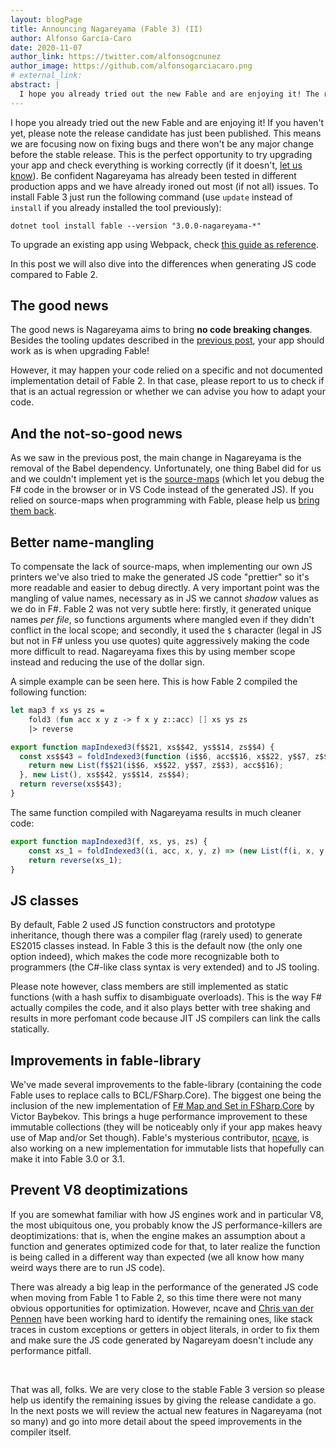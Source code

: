 ```yaml
---
layout: blogPage
title: Announcing Nagareyama (Fable 3) (II)
author: Alfonso García-Caro
date: 2020-11-07
author_link: https://twitter.com/alfonsogcnunez
author_image: https://github.com/alfonsogarciacaro.png
# external_link:
abstract: |
  I hope you already tried out the new Fable and are enjoying it! The release candidate has just been published and in this post we will also dive into the differences when generating JS code compared to Fable 2.
---
```


I hope you already tried out the new Fable and are enjoying it! If you haven't yet, please note the release candidate has just been published. This means we are focusing now on fixing bugs and there won't be any major change before the stable release. This is the perfect opportunity to try upgrading your app and check everything is working correctly (if it doesn't, [let us know](https://github.com/fable-compiler/Fable/issues/new)). Be confident Nagareyama has already been tested in different production apps and we have already ironed out most (if not all) issues. To install Fable 3 just run the following command (use `update` instead of `install` if you already installed the tool previously):

```
dotnet tool install fable --version "3.0.0-nagareyama-*"
```

To upgrade an existing app using Webpack, check [this guide as reference](https://github.com/MangelMaxime/fulma-demo/pull/43).

In this post we will also dive into the differences when generating JS code compared to Fable 2.

## The good news

The good news is Nagareyama aims to bring **no code breaking changes**. Besides the tooling updates described in the [previous post](https://fable.io/blog/Announcing-Nagareyama-1.html), your app should work as is when upgrading Fable!

However, it may happen your code relied on a specific and not documented implementation detail of Fable 2. In that case, please report to us to check if that is an actual regression or whether we can advise you how to adapt your code.

## And the not-so-good news

As we saw in the previous post, the main change in Nagareyama is the removal of the Babel dependency. Unfortunately, one thing Babel did for us and we couldn't implement yet is the [source-maps](https://developer.mozilla.org/en-US/docs/Tools/Debugger/How_to/Use_a_source_map) (which let you debug the F# code in the browser or in VS Code instead of the generated JS). If you relied on source-maps when programming with Fable, please help us [bring them back](https://github.com/fable-compiler/Fable/issues/2166).

## Better name-mangling

To compensate the lack of source-maps, when implementing our own JS printers we've also tried to make the generated JS code "prettier" so it's more readable and easier to debug directly. A very important point was the mangling of value names, necessary as in JS we cannot _shadow_ values as we do in F#. Fable 2 was not very subtle here: firstly, it generated unique names _per file_, so functions arguments where mangled even if they didn't conflict in the local scope; and secondly, it used the `$` character (legal in JS but not in F# unless you use quotes) quite aggressively making the code more difficult to read. Nagareyama fixes this by using member scope instead and reducing the use of the dollar sign.

A simple example can be seen here. This is how Fable 2 compiled the following function:

```fsharp
let map3 f xs ys zs =
    fold3 (fun acc x y z -> f x y z::acc) [] xs ys zs
    |> reverse
```

```js
export function mapIndexed3(f$$21, xs$$42, ys$$14, zs$$4) {
  const xs$$43 = foldIndexed3(function (i$$6, acc$$16, x$$22, y$$7, z$$3) {
    return new List(f$$21(i$$6, x$$22, y$$7, z$$3), acc$$16);
  }, new List(), xs$$42, ys$$14, zs$$4);
  return reverse(xs$$43);
}
```

The same function compiled with Nagareyama results in much cleaner code:

```js
export function mapIndexed3(f, xs, ys, zs) {
    const xs_1 = foldIndexed3((i, acc, x, y, z) => (new List(f(i, x, y, z), acc)), new List(), xs, ys, zs);
    return reverse(xs_1);
}
```

## JS classes

By default, Fable 2 used JS function constructors and prototype inheritance, though there was a compiler flag (rarely used) to generate ES2015 classes instead. In Fable 3 this is the default now (the only one option indeed), which makes the code more recognizable both to programmers (the C#-like class syntax is very extended) and to JS tooling.

Please note however, class members are still implemented as static functions (with a hash suffix to disambiguate overloads). This is the way F# actually compiles the code, and it also plays better with tree shaking and results in more perfomant code because JIT JS compilers can link the calls statically.

## Improvements in fable-library

We've made several improvements to the fable-library (containing the code Fable uses to replace calls to BCL/FSharp.Core). The biggest one being the inclusion of the new implementation of [F# Map and Set in FSharp.Core](https://github.com/dotnet/fsharp/pull/10188) by Victor Baybekov. This brings a huge performance improvement to these immutable collections (they will be noticeably only if your app makes heavy use of Map and/or Set though). Fable's mysterious contributor, [ncave](https://github.com/ncave), is also working on a new implementation for immutable lists that hopefully can make it into Fable 3.0 or 3.1.

## Prevent V8 deoptimizations

If you are somewhat familiar with how JS engines work and in particular V8, the most ubiquitous one, you probably know the JS performance-killers are deoptimizations: that is, when the engine makes an assumption about a function and generates optimized code for that, to later realize the function is being called in a different way than expected (we all know how many weird ways there are to run JS code).

There was already a big leap in the performance of the generated JS code when moving from Fable 1 to Fable 2, so this time there were not many obvious opportunities for optimization. However, ncave and [Chris van der Pennen](https://github.com/chrisvanderpennen) have been working hard to identify the remaining ones, like stack traces in custom exceptions or getters in object literals, in order to fix them and make sure the JS code generated by Nagareyam doesn't include any performance pitfall.

<br />

That was all, folks. We are very close to the stable Fable 3 version so please help us identify the remaining issues by giving the release candidate a go. In the next posts we will review the actual new features in Nagareyama (not so many) and go into more detail about the speed improvements in the compiler itself.
